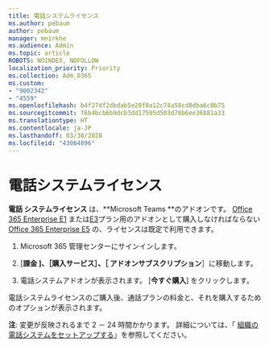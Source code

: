 ```yaml
---
title: 電話システムライセンス
ms.author: pebaum
author: pebaum
manager: mnirkhe
ms.audience: Admin
ms.topic: article
ROBOTS: NOINDEX, NOFOLLOW
localization_priority: Priority
ms.collection: Adm_O365
ms.custom:
- "9002342"
- "4559"
ms.openlocfilehash: b4f27df2dbdab5e28f8a12c74a58cd8dba6c0b75
ms.sourcegitcommit: f6b4bcb6b9dcb3dd17595d503d78b6ee36881a33
ms.translationtype: HT
ms.contentlocale: ja-JP
ms.lasthandoff: 03/30/2020
ms.locfileid: "43064896"
---
```

# <a name="phone-system-license"></a>電話システムライセンス

**電話 システムライセンス** は、**Microsoft Teams **のアドオンです。 [Office 365 Enterprise E1](https://products.office.com/business/office-365-enterprise-e1-business-software) または[E3](https://products.office.com/business/office-365-enterprise-e3-business-software)プラン用のアドオンとして購入しなければならない [Office 365 Enterprise E5](https://www.microsoft.com/microsoft-365/business/office-365-enterprise-e5-business-software?rtc=1&activetab=pivot%3aoverviewtab) の、ライセンスは既定で利用できます。

1. Microsoft 365 管理センターにサインインします。

2. [**課金 ]、［購入サービス］、［ アドオンサブスクリプション**］に移動します。 

3. 電話システムアドオンが表示されます。 [**今すぐ購入**] をクリックします。

電話システムライセンスのご購入後、通話プランの料金と、それを購入するためのオプションが表示されます。

**注**: 変更が反映されるまで 2 － 24 時間かかります。 詳細については、「 [組織の電話システムをセットアップする](https://docs.microsoft.com/MicrosoftTeams/setting-up-your-phone-system)」を参照してください。 

